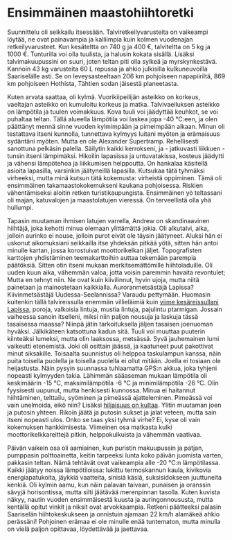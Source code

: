 # Ensimmäinen maastohiihtoretki

Suunnittelu oli seikkailu itsessään. Talviretkeilyvarusteita on vaikeampi löytää, ne ovat painavampia ja kalliimpia kuin kolmen vuodenajan retkeilyvarusteet. Kun kesäteltta on 740 g ja 400 €, talviteltta on 5 kg ja 1000 €. Tunturilla voi olla tuulista, ja halusin kokata sisällä. Lisäksi talvimakuupussini on suuri, joten teltan piti olla sylkeä ja myrskynkestävä. Kannoin 43 kg varusteita 60 L repussa ja ahkio julkisilla kulkuneuvoilla Saariselälle asti. Se on leveysasteeltaan 206 km pohjoiseen napapiiriltä, 869 km pohjoiseen Hothista, Tähtien sodan jäisestä planeetasta.

Kuten arvata saattaa, oli kylmä. Vuorikiipeilijän asteikko on korkeus, vaeltajan asteikko on kumuloitu korkeus ja matka. Talvivaelluksen asteikko on lämpötila ja tuulen voimakkuus. Kova tuuli voi jäädyttää keuhkot, se voi puhaltaa teltan. Tällä alueella lämpötila voi laskea jopa -40 °C:een, ja olen päättänyt mennä sinne vuoden kylmimpään ja pimeimpään aikaan. Minun oli testattava itseni kunnolla, tunnettava kylmyys luitani myöten ja erämaisuus sydäntäni myöten. Mutta en ole Alexander Supertramp. Rehellisesti sanottuna pelkäsin palella. Säilytin kaikki kerrokseni, ja - jatkuvasti liikkuen - tunsin itseni lämpimäksi. Hikoilin lapasissa ja untuvatakissa, kosteus jäädytti ja vähensi lämpötehoa ja liikkumisen helppoutta. On hankalaa käsitellä asioita lapasilla, varsinkin jäätyneillä lapasilla. Kutsukaa tätä tyhmäksi virheeksi, mutta minä kutsun tätä kokemusta: virheistä oppiminen. Tämä oli ensimmäinen takamaastokokemukseni kaukana pohjoisessa. Riskien vähentämiseksi aloitin retken turistikaupungista. Ensimmäinen yö teltassani oli majan, katuvalojen ja maastolatujen vieressä. On terveellistä olla yhä hullumpi.

Tapasin muutaman ihmisen latujen varrella, Andrew on skandinaavinen hiihtäjä, joka kehotti minua olemaan ylittämättä jokia. Oli alkutalvi, aika, jolloin aurinko ei nouse, jolloin purot eivät ole täysin jäätyneet. Aluksi hän ei uskonut aikomuksiani seikkailla itse yhdeksän pitkää yötä, sitten hän antoi minulle kartan, jossa korostuivat moottorikelkan jäljet. Topografisten karttojen yhdistäminen teemakarttoihin auttaa tekemään parempia päätöksiä. Sitten otin itseni mukaan merkitsemättömille hiihtoladuille. Oli uuden kuun aika, vähemmän valoa, jotta voisin paremmin havaita revontulet; Mutta en tehnyt niin. Ne ovat kuin kiivilinnut, hyvin ujoja, mutta niitä painetaan ja mainostetaan kaikkialla. Auroranmetsästäjä Lapissa? Kiivinmetsästäjä Uudessa-Seelannissa? Varaudu pettymään. Huomasin kuitenkin tällä talvireissulla enemmän villieläimiä kuin [viime kesäreissullani Lapissa](story:Ruskadventure), poroja, valkoisia lintuja, mustia lintuja, pajulintu ptarmigan. Jossain vaiheessa sanoin itselleni, miksi niin paljon nousuja ja laskuja tässä tasaisessa maassa? Niinpä jätin tarkoituksella jäljen tasaisen joenuoman hyväksi. Jälkikäteen katsottuna kadun sitä. Tuuli voi muuttaa puuterin kiinteäksi lumeksi, mutta olin laaksossa, metsässä. Syvä jauhemainen lumi vaikeutti etenemistä. Joki oli osittain jäässä, ja kaatuneet puut pakottivat minut siksakille. Toisaalta suunnistus oli helppoa taskulampun kanssa, näin puita toisella puolella ja toisella puolella ei ollut mitään. Joella ei tosiaan ole heijastusta. Näin pysyin suunnassa tuhlaamatta GPS:n akkua, joka tyhjeni nopeasti kylmyyden takia. Lähimmän sääaseman mukaan lämpötila oli keskimäärin -15 °C, maksimilämpötila -6 °C ja minimilämpötila -26 °C. Olin fyysisesti uupunut, mutta henkisesti kunnossa. Minua ei haitannut hiihtäminen, telttailu, syöminen ja pimeässä ajatteleminen. Pimeässä voi vain unelmoida, eikö niin? Lisäksi [hiljaisuus on kultaa](story:Whitish_Dusk). Ylitin muutaman joen ja putosin yhteen. Rikoin jäätä ja putosin sukset ja jalat veteen, mutta sain itseni nopeasti ulos. Onko se taas yksi tyhmä virhe? Ei, kyse oli vain kokemuksen hankkimisesta. Viimeinen osa matkasta kulki moottorikelkkareittejä pitkin, helppokulkuista ja vähemmän vaativaa.

Päivän vaikein osa oli aamiainen, kun puristin makuupussin ja patjan, pumppasin polttoainetta, keitin tarpeeksi lunta koko päivän juomista varten, pakkasin teltan. Nämä tehtävät ovat vaikeampia alle -20 °C:n lämpötilassa. Kaikki jäätyy noissa lämpötiloissa: lukittu termoskannun kaula, kivikovia energiapatukoita, jäykkiä vaatteita, sinisiä käsiä, suksisidokseen juuttuneita kenkiä. Oli kylmin aamu, kun näin palavan taivaan, punaisen ja oranssin sävyjä horisontissa, mutta silti jäätävää merenpinnan tasolla. Kuten kuvista näkyy, nautin vuoden ensimmäisestä kuusta ja auringonnoususta, mutta kentällä opitut vinkit ja niksit ovat arvokkaampia. Retkeni päätteeksi palasin Saariselän hiihtokeskukseen ja onnistuin ajamaan 22 km/h alamäkeä ahkio perässäni! Pohjoinen erämaa ei ole minulle enää tuntematon, mutta minulla on vielä paljon opittavaa, löydettävää ja jaettavaa.
